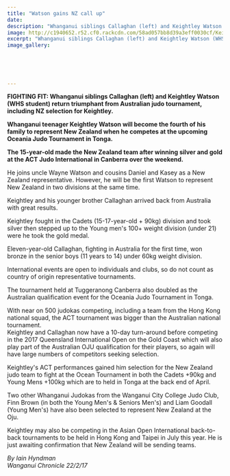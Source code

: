 ```yaml
---
title: "Watson gains NZ call up"
date: 
description: "Whanganui siblings Callaghan (left) and Keightley Watson (WHS student) return triumphant from Australian judo tournament, including NZ selection for Keightley..."
image: http://c1940652.r52.cf0.rackcdn.com/58ad057bb8d39a3eff0030cf/Keightley-Watson-Oz-Judo-tourny-chron-22-feb-2017.jpg
excerpt: "Whanganui siblings Callaghan (left) and Keightley Watson (WHS student) return triumphant from Australian judo tournament, including NZ selection for Keightley."
image_gallery:
    
    
    
    
    
---
```


<p><strong>FIGHTING FIT: Whanganui siblings Callaghan (left) and Keightley Watson (WHS student) return triumphant from Australian judo tournament, including NZ selection for Keightley.</strong></p>
<p><strong>Whanganui teenager Keightley Watson will become the fourth of his family to represent New Zealand when he competes at the upcoming Oceania Judo Tournament in Tonga.</strong></p>
<p><strong>The 15-year-old made the New Zealand team after winning silver and gold at the ACT Judo International in Canberra over the weekend.</strong></p>
<p>He joins uncle Wayne Watson and cousins Daniel and Kasey as a New Zealand representative. However, he will be the first Watson to represent New Zealand in two divisions at the same time.</p>
<p>Keightley and his younger brother Callaghan arrived back from Australia with great results.</p>
<p>Keightley fought in the Cadets (15-17-year-old + 90kg) division and took silver then stepped up to the Young men's 100+ weight division (under 21) were he took the gold medal.</p>
<p>Eleven-year-old Callaghan, fighting in Australia for the first time, won bronze in the senior boys (11 years to 14) under 60kg weight division.</p>
<p>International events are open to individuals and clubs, so do not count as country of origin representative tournaments.</p>
<p>The tournament held at Tuggeranong Canberra also doubled as the Australian qualification event for the Oceania Judo Tournament in Tonga.</p>
<p>With near on 500 judokas competing, including a team from the Hong Kong national squad, the ACT tournament was bigger than the Australian national tournament.&nbsp;<br />Keightley and Callaghan now have a 10-day turn-around before competing in the 2017 Queensland International Open on the Gold Coast which will also play part of the Australian OJU qualification for their players, so again will have large numbers of competitors seeking selection.</p>
<p>Keightley's ACT performances gained him selection for the New Zealand judo team to fight at the Ocean Tournament in both the Cadets +90kg and Young Mens +100kg which are to held in Tonga at the back end of April.</p>
<p>Two other Whanganui Judokas from the Wanganui City College Judo Club, Finn Brown (in both the Young Men's &amp; Seniors Men's) and Liam Goodall (Young Men's) have also been selected to represent New Zealand at the Oju.</p>
<p>Keightley may also be competing in the Asian Open International back-to-back tournaments to be held in Hong Kong and Taipei in July this year. He is just awaiting confirmation that New Zealand will be sending teams.</p>
<p class="clear syndicator"><em>By Iain Hyndman</em><br /><em>Wanganui Chronicle 22/2/17</em></p>

